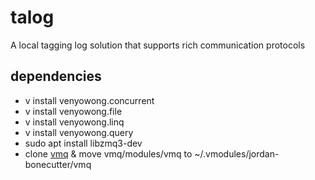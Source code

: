 # talog
A local tagging log solution that supports rich communication protocols

## dependencies

- v install venyowong.concurrent
- v install venyowong.file
- v install venyowong.linq
- v install venyowong.query
- sudo apt install libzmq3-dev
- clone [vmq](https://github.com/jordan-bonecutter/vmq) & move vmq/modules/vmq to ~/.vmodules/jordan-bonecutter/vmq